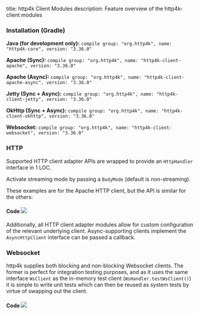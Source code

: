 title: http4k Client Modules
description: Feature overview of the http4k-client modules

### Installation (Gradle)
**Java (for development only):** ```compile group: "org.http4k", name: "http4k-core", version: "3.36.0"```

**Apache (Sync):** ```compile group: "org.http4k", name: "http4k-client-apache", version: "3.36.0"```

**Apache (Async):** ```compile group: "org.http4k", name: "http4k-client-apache-async", version: "3.36.0"```

**Jetty (Sync + Async):** ```compile group: "org.http4k", name: "http4k-client-jetty", version: "3.36.0"```

**OkHttp (Sync + Async):** ```compile group: "org.http4k", name: "http4k-client-okhttp", version: "3.36.0"```

**Websocket:** ```compile group: "org.http4k", name: "http4k-client-websocket", version: "3.36.0"```

### HTTP
Supported HTTP client adapter APIs are wrapped to provide an `HttpHandler` interface in 1 LOC.

Activate streaming mode by passing a `BodyMode` (default is non-streaming).

These examples are for the Apache HTTP client, but the API is similar for the others:

#### Code [<img class="octocat" src="/img/octocat-32.png"/>](https://github.com/http4k/http4k/blob/master/src/docs/guide/modules/clients/example_http.kt)
<script src="https://gist-it.appspot.com/https://github.com/http4k/http4k/blob/master/src/docs/guide/modules/clients/example_http.kt"></script>

Additionally, all HTTP client adapter modules allow for custom configuration of the relevant underlying client. Async-supporting clients implement the `AsyncHttpClient` interface can be passed a callback.

### Websocket
http4k supplies both blocking and non-blocking Websocket clients. The former is perfect for integration testing purposes, and as it uses the same interface `WsClient` as the in-memory test client (`WsHandler.testWsClient()`) it is simple to write unit tests which can then be reused as system tests by virtue of swapping out the client.

#### Code [<img class="octocat" src="/img/octocat-32.png"/>](https://github.com/http4k/http4k/blob/master/src/docs/guide/modules/clients/example_websocket.kt)
<script src="https://gist-it.appspot.com/https://github.com/http4k/http4k/blob/master/src/docs/guide/modules/clients/example_websocket.kt"></script>

